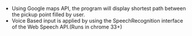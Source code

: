 - Using Google maps API, the program will display shortest path between the pickup point filled by user.
- Voice Based input is applied by using the SpeechRecognition interface of the Web Speech API.(Runs in chrome 33+)
